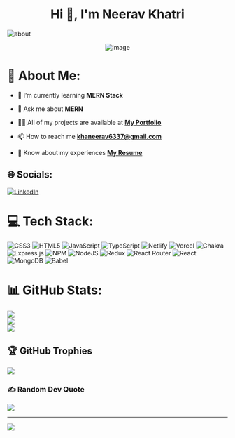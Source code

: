 ### <h1 align="center">Hi 👋, I'm Neerav Khatri </h1>
<p><img src="https://readme-typing-svg.herokuapp.com?font=Fira+Code&pause=1000&width=435&lines=A+Full+Stack+Developer" alt= "about" ></p>

<div align="center"><img src="https://www.softprodigy.com/wp-content/uploads/2021/06/JS-Development-Gif.gif" alt="Image"/></div>

# 💫 About Me:
- 🌱  I’m currently learning **MERN Stack**

- 💬  Ask me about **MERN**

- 👨‍💻  All of my projects are available at **[My Portfolio](https://neerav-khatri.github.io/)**

- 📫  How to reach me **khaneerav6337@gmail.com**

- 📄   Know about my experiences **[My Resume](https://drive.google.com/file/d/1T6Q5ce2c2tx2dnG1HU_9dU8zif-by3f6/view?usp=sharing)**


## 🌐 Socials:
[![LinkedIn](https://img.shields.io/badge/LinkedIn-%230077B5.svg?logo=linkedin&logoColor=white)](https://linkedin.com/in/neerav-khatri-05084a233) 

# 💻 Tech Stack:
![CSS3](https://img.shields.io/badge/css3-%231572B6.svg?style=for-the-badge&logo=css3&logoColor=white) ![HTML5](https://img.shields.io/badge/html5-%23E34F26.svg?style=for-the-badge&logo=html5&logoColor=white) ![JavaScript](https://img.shields.io/badge/javascript-%23323330.svg?style=for-the-badge&logo=javascript&logoColor=%23F7DF1E) ![TypeScript](https://img.shields.io/badge/typescript-%23007ACC.svg?style=for-the-badge&logo=typescript&logoColor=white) ![Netlify](https://img.shields.io/badge/netlify-%23000000.svg?style=for-the-badge&logo=netlify&logoColor=#00C7B7) ![Vercel](https://img.shields.io/badge/vercel-%23000000.svg?style=for-the-badge&logo=vercel&logoColor=white) ![Chakra](https://img.shields.io/badge/chakra-%234ED1C5.svg?style=for-the-badge&logo=chakraui&logoColor=white) ![Express.js](https://img.shields.io/badge/express.js-%23404d59.svg?style=for-the-badge&logo=express&logoColor=%2361DAFB) ![NPM](https://img.shields.io/badge/NPM-%23000000.svg?style=for-the-badge&logo=npm&logoColor=white) ![NodeJS](https://img.shields.io/badge/node.js-6DA55F?style=for-the-badge&logo=node.js&logoColor=white) ![Redux](https://img.shields.io/badge/redux-%23593d88.svg?style=for-the-badge&logo=redux&logoColor=white) ![React Router](https://img.shields.io/badge/React_Router-CA4245?style=for-the-badge&logo=react-router&logoColor=white) ![React](https://img.shields.io/badge/react-%2320232a.svg?style=for-the-badge&logo=react&logoColor=%2361DAFB) ![MongoDB](https://img.shields.io/badge/MongoDB-%234ea94b.svg?style=for-the-badge&logo=mongodb&logoColor=white) ![Babel](https://img.shields.io/badge/Babel-F9DC3e?style=for-the-badge&logo=babel&logoColor=black)
# 📊 GitHub Stats:
![](https://github-readme-stats.vercel.app/api?username=Neerav-Khatri&theme=vue&hide_border=false&include_all_commits=true&count_private=true)<br/>
![](https://github-readme-streak-stats.herokuapp.com/?user=Neerav-Khatri&theme=vue&hide_border=false)<br/>
![](https://github-readme-stats.vercel.app/api/top-langs/?username=Neerav-Khatri&theme=vue&hide_border=false&include_all_commits=true&count_private=true&layout=compact)

## 🏆 GitHub Trophies
![](https://github-profile-trophy.vercel.app/?username=Neerav-Khatri&theme=gitdimmed&no-frame=false&no-bg=false&margin-w=4)

### ✍️ Random Dev Quote
![](https://quotes-github-readme.vercel.app/api?type=horizontal&theme=radical)

---
[![](https://visitcount.itsvg.in/api?id=Neerav-Khatri&icon=0&color=3)](https://visitcount.itsvg.in)

<!-- Proudly created with GPRM ( https://gprm.itsvg.in ) -->
